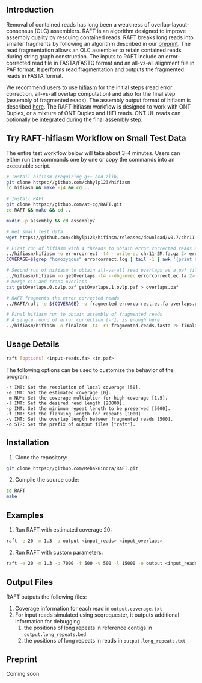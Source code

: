 ## <a name="intro"></a>Introduction

Removal of contained reads has long been a weakness of overlap-layout-consensus (OLC) assemblers. RAFT is an algorithm designed to improve assembly quality by rescuing contained reads. RAFT breaks long reads into smaller fragments by following an algorithm described in our [preprint](#papers). The read fragmentation allows an OLC assembler to retain contained reads during string graph construction. The inputs to RAFT include an error-corrected read file in FASTA/FASTQ format and an all-vs-all alignment file in PAF format. It performs read fragmentation and outputs the fragmented reads in FASTA format. 

We recommend users to use [hifiasm](https://github.com/chhylp123/hifiasm) for the initial steps (read error correction, all-vs-all overlap computation) and also for the final step (assembly of fragmented reads). The assembly output format of hifiasm is described [here](https://hifiasm.readthedocs.io/en/latest/interpreting-output.html#interpreting-output). The RAFT-hifiasm workflow is designed to work with ONT Duplex, or a mixture of ONT Duplex and HiFI reads. ONT UL reads can optionally be [integrated](https://github.com/chhylp123/hifiasm#ul) during the final assembly step.

## <a name="started"></a>Try RAFT-hifiasm Workflow on Small Test Data
The entire test workflow below will take about 3-4 minutes. Users can either run the commands one by one or copy the commands into an executable script.

```sh
# Install hifiasm (requiring g++ and zlib)
git clone https://github.com/chhylp123/hifiasm
cd hifiasm && make -j4 && cd ..

# Install RAFT 
git clone https://github.com/at-cg/RAFT.git
cd RAFT && make && cd ..

mkdir -p assembly && cd assembly/

# Get small test data
wget https://github.com/chhylp123/hifiasm/releases/download/v0.7/chr11-2M.fa.gz

# First run of hifiasm with 4 threads to obtain error corrected reads and coverage estimate
../hifiasm/hifiasm -o errorcorrect -t4 --write-ec chr11-2M.fa.gz 2> errorcorrect.log
COVERAGE=$(grep "homozygous" errorcorrect.log | tail -1 | awk '{print $6}')

# Second run of hifiasm to obtain all-vs-all read overlaps as a paf file
../hifiasm/hifiasm -o getOverlaps -t4 --dbg-ovec errorcorrect.ec.fa 2> getOverlaps.log
# Merge cis and trans overlaps
cat getOverlaps.0.ovlp.paf getOverlaps.1.ovlp.paf > overlaps.paf

# RAFT fragments the error corrected reads
../RAFT/raft -e ${COVERAGE} -o fragmented errorcorrect.ec.fa overlaps.paf

# Final hifiasm run to obtain assembly of fragmented reads
# A single round of error correction (-r1) is enough here
../hifiasm/hifiasm -o finalasm -t4 -r1 fragmented.reads.fasta 2> finalasm.log
```

## <a name="use"></a>Usage Details

```sh
raft [options] <input-reads.fa> <in.paf>
```

The following options can be used to customize the behavior of the program:

    -r INT: Set the resolution of local coverage [50].
    -e INT: Set the estimated coverage [0].
    -m NUM: Set the coverage multiplier for high coverage [1.5].
    -l INT: Set the desired read length [20000].
    -p INT: Set the minimum repeat length to be preserved [5000].
    -f INT: Set the flanking length for repeats [1000].
    -v INT: Set the overlap length between fragmented reads [500].
    -o STR: Set the prefix of output files ["raft"].

## <a name="install"></a>Installation

1. Clone the repository:
```sh
git clone https://github.com/MehakBindra/RAFT.git
```

2. Compile the source code:
```sh
cd RAFT
make
```

## <a name="examples"></a>Examples

1. Run RAFT with estimated coverage 20:
```sh
raft -e 20 -m 1.3 -o output <input_reads> <input_overlaps>
```

2. Run RAFT with custom parameters:
```sh
raft -e 20 -m 1.3 -p 7000 -f 500 -v 500 -l 15000 -o output <input_reads> <input_overlaps>
```

## <a name="output"></a>Output Files
RAFT outputs the following files:
1. Coverage information for each read in `output.coverage.txt`
2. For input reads simulated using seqrequester, it outputs additional information for debugging 
    1. the positions of long repeats in reference contigs in `output.long_repeats.bed`
    2. the positions of long repeats in reads in `output.long_repeats.txt`

## <a name="papers"></a>Preprint
Coming soon
